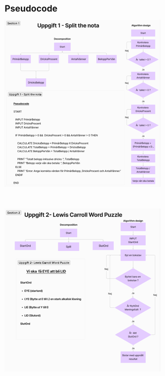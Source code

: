 # Pseudocode
![Split the nota](ScreenShot_SplitNota.png)
<br><br><br><br><br>
![Lewis Carrol Word Puzzle](ScreenShot_WordPuzzle.png)




